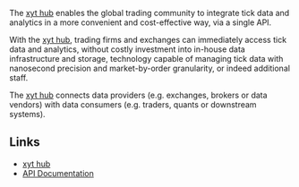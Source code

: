 The [xyt hub](https://xyt-hub.com) enables the global trading community to integrate tick data and analytics
in a more convenient and cost-effective way, via a single API.

With the [xyt hub](https://xyt-hub.com), trading firms and exchanges can immediately access tick data and analytics,
without costly investment into in-house data infrastructure and storage, technology capable of managing tick data
with nanosecond precision and market-by-order granularity, or indeed additional staff.

The [xyt hub](https://xyt-hub.com) connects data providers (e.g. exchanges, brokers or data vendors)
with data consumers (e.g. traders, quants or downstream systems).

## Links

 * [xyt hub](https://xyt-hub.com)
 * [API Documentation](https://xyt-hub.github.io/)
